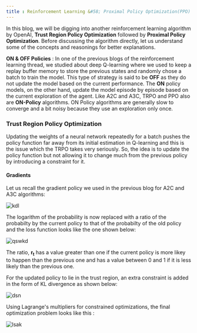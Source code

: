 ```yaml
---
title : Reinforcement Learning &#58; Proximal Policy Optimization(PPO)
---
```


In this blog, we will be digging into another reinforcement learning algorithm by OpenAI, **Trust Region Policy Optimization** followed by **Proximal Policy Optimization**. Before discussing the algorithm directly, let us understand some of the concepts and reasonings for better explanations.

**ON & OFF Policies** : In one of the previous blogs of the reinforcement learning thread, we studied about deep Q-learning where we used to keep a replay buffer memory to store the previous states and randomly chose a batch to train the model. This type of strategy is said to be **OFF** as they do not update the model based on the current performance. The **ON** policy models, on the other hand, update the model episode by episode based on the current exploration of the agent. Like A2C and A3C, TRPO and PPO also are **ON-Policy** algorithms. ON Policy algorithms are generally slow to converge and a bit noisy because they use an exploration only once. 


### Trust Region Policy Optimization
Updating the weights of a neural network repeatedly for a batch pushes the policy function far away from its initial estimation in Q-learning and this is the issue which the TRPO takes very seriously. So, the idea is to update the policy function but not allowing it to change much from the previous policy by introducing a constraint for it.


#### Gradients
Let us recall the gradient policy we used in the previous blog for A2C and A3C algorithms:

![kdl](https://1.bp.blogspot.com/-j0ublUid7NQ/XeQDR333PCI/AAAAAAAAQFg/Y8g0syT7d4EN4fEajGS6D6iLUlTHY_vfwCLcBGAsYHQ/s1600/policy_gradient.pn)

The logarithm of the probability is now replaced with a ratio of the probabilty by the current policy to that of the probabilty of the old policy and the loss function looks like the one shown below:

![qswkd](https://miro.medium.com/max/1476/0*S949lemw0fEDVPJE)

The ratio, **r<sub>t</sub>** has a value greater than one if the current policy is more likey to happen than the previous one and has a value between 0 and 1 if it is less likely than the previous one. 

For the updated policy to lie in the trust region, an extra constraint is added in the form of KL divergence as shown below:

![dsn](https://miro.medium.com/max/2350/1*IaBgY-p9fgwupuaB_jUJaA@2x.jpeg)

Using Lagrange's multipliers for constrained optimizations, the final optimization problem looks like this :

![lsak](https://2.bp.blogspot.com/-Vy2_aAl-iqs/Xfn_00NK_uI/AAAAAAAAQNk/R_cSS92W2ZgSKOQTh-g7-Dbd9W6a7WLYQCLcBGAsYHQ/s1600/Screenshot%2B2019-12-18%2Bat%2B3.56.09%2BPM.png)



